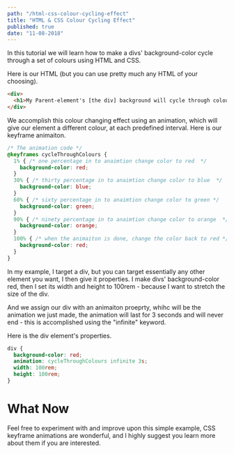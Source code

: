 ```yaml
--- 
path: "/html-css-colour-cycling-effect"
title: "HTML & CSS Colour Cycling Effect" 
published: true
date: "11-08-2018" 
--- 
```


In this tutorial we will learn how to make a divs' background-color cycle through a set of colours using HTML and CSS. 
<!-- more --> 
Here is our HTML (but you can use pretty much any HTML of your choosing). 

```html
<div> 
  <h1>My Parent-element's [the div] background will cycle through colours.</h1> 
</div> 
```

We accomplish this colour changing effect using an animation, which will give our element a different colour, at each predefined interval. Here is our keyframe animaiton. 

```css
/* The animation code */
@keyframes cycleThroughColours {
  1% { /* one percentage in to anaimtion change color to red  */ 
    background-color: red; 
  } 
  30% { /* thirty percentage in to anaimtion change color to blue  */
    background-color: blue; 
  } 
  60% { /* sixty percentage in to anaimtion change color to green */ 
    background-color: green; 
  }
  90% { /* ninety percentage in to anaimtion change color to orange  */ 
    background-color: orange; 
  } 
  100% { /* when the animaiton is done, change the color back to red */ 
    background-color: red; 
  } 
} 
```

In my example, I target a div, but you can target essentially any other element you want, I then give it properties. I make divs' background-color red, then I set its width and height to 100rem - because I want to stretch the size of the div. 

And we assign our div with an animaiton proeprty, whihc will be the animation we just made, the animation will last for 3 seconds and will never end - this is accomplished using the "infinite" keyword. 

Here is the div element's properties. 
```css
div { 
  background-color: red; 
  animation: cycleThroughColours infinite 3s; 
  width: 100rem; 
  height: 100rem; 
} 
```

# What Now 
Feel free to experiment with and improve upon this simple example, CSS keyframe animations are wonderful, and I highly suggest you learn more about them if you are interested. 

